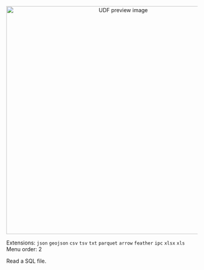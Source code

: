 <!--fused:pin=99-->
<!--fused:preview-->
<p align="center"><img src="https://fused-magic.s3.us-west-2.amazonaws.com/thumbnails/udf_cards/python_txt.png" width="600" alt="UDF preview image"></p>

<!--fused:filePreview-->
Extensions: `json` `geojson` `csv` `tsv` `txt` `parquet` `arrow` `feather` `ipc` `xlsx` `xls`
Menu order: 2

<!--fused:readme-->
Read a SQL file.
